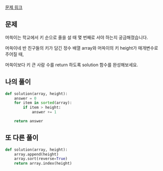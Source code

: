 [문제 링크](https://school.programmers.co.kr/learn/courses/30/lessons/120585)
## 문제
머쓱이는 학교에서 키 순으로 줄을 설 때 몇 번째로 서야 하는지 궁금해졌습니다. 

머쓱이네 반 친구들의 키가 담긴 정수 배열 array와 머쓱이의 키 height가 매개변수로 주어질 때, 

머쓱이보다 키 큰 사람 수를 return 하도록 solution 함수를 완성해보세요.

## 나의 풀이
```py
def solution(array, height):
    answer = 0
    for item in sorted(array):
        if item > height:
            answer += 1

    return answer
```

## 또 다른 풀이
```py
def solution(array, height):
    array.append(height)
    array.sort(reverse=True)
    return array.index(height)
```
